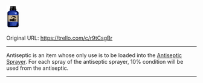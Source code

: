 ![antiseptic.png\|200](./Antiseptic%20-%20Attachments/6718845db30472d958dd7d06.png)

Original URL: https://trello.com/c/r9tCsgBr

---

Antiseptic is an item whose only use is to be loaded into the [Antiseptic Sprayer](Antiseptic%20Sprayer.md). For each spray of the antiseptic sprayer, 10% condition will be used from the antiseptic.

---


